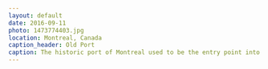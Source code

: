 ```yaml
---
layout: default
date: 2016-09-11
photo: 1473774403.jpg
location: Montreal, Canada
caption_header: Old Port
caption: The historic port of Montreal used to be the entry point into Canada by sea. A new port has been built in 1976 more east and the old one became a cultural place.
---
```


